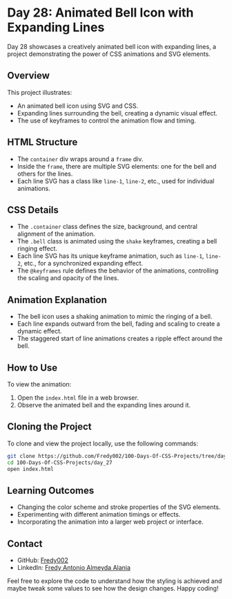 # Day 28: Animated Bell Icon with Expanding Lines

Day 28 showcases a creatively animated bell icon with expanding lines, a project demonstrating the power of CSS animations and SVG elements.

## Overview

This project illustrates:

- An animated bell icon using SVG and CSS.
- Expanding lines surrounding the bell, creating a dynamic visual effect.
- The use of keyframes to control the animation flow and timing.

## HTML Structure

- The `container` div wraps around a `frame` div.
- Inside the `frame`, there are multiple SVG elements: one for the bell and others for the lines.
- Each line SVG has a class like `line-1`, `line-2`, etc., used for individual animations.

## CSS Details

- The `.container` class defines the size, background, and central alignment of the animation.
- The `.bell` class is animated using the `shake` keyframes, creating a bell ringing effect.
- Each line SVG has its unique keyframe animation, such as `line-1`, `line-2`, etc., for a synchronized expanding effect.
- The `@keyframes` rule defines the behavior of the animations, controlling the scaling and opacity of the lines.

## Animation Explanation

- The bell icon uses a shaking animation to mimic the ringing of a bell.
- Each line expands outward from the bell, fading and scaling to create a dynamic effect.
- The staggered start of line animations creates a ripple effect around the bell.

## How to Use

To view the animation:

1. Open the `index.html` file in a web browser.
2. Observe the animated bell and the expanding lines around it.

## Cloning the Project

To clone and view the project locally, use the following commands:

```bash
git clone https://github.com/Fredy002/100-Days-Of-CSS-Projects/tree/day_21-30/day_27
cd 100-Days-Of-CSS-Projects/day_27
open index.html
```

## Learning Outcomes

- Changing the color scheme and stroke properties of the SVG elements.
- Experimenting with different animation timings or effects.
- Incorporating the animation into a larger web project or interface.

## Contact

- GitHub: [Fredy002](https://github.com/Fredy002)
- LinkedIn: [Fredy Antonio Almeyda Alania](https://www.linkedin.com/in/fredy-antonio-almeyda-alania/)

Feel free to explore the code to understand how the styling is achieved and maybe tweak some values to see how the design changes. Happy coding!
